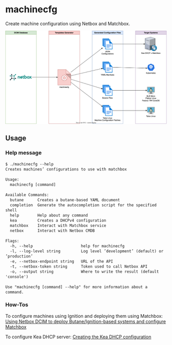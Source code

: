 # machinecfg

Create machine configuration using Netbox and Matchbox.

![Architecture](docs/architecture.svg)

## Usage

### Help message

```console
$ ./machinecfg --help
Creates machines’ configurations to use with matchbox

Usage:
  machinecfg [command]

Available Commands:
  butane      Creates a butane-based YAML document
  completion  Generate the autocompletion script for the specified shell
  help        Help about any command
  kea         Creates a DHCPv4 configuration
  matchbox    Interact with Matchbox service
  netbox      Interact with Netbox CMDB

Flags:
  -h, --help                     help for machinecfg
  -l, --log-level string         Log level ’development’ (default) or ’production’
  -e, --netbox-endpoint string   URL of the API
  -t, --netbox-token string      Token used to call Netbox API
  -o, --output string            Where to write the result (default 'console')

Use "machinecfg [command] --help" for more information about a command.
```

### How-Tos

To configure machines using Ignition and deploying them using Matchbox: [Using Netbox DCIM to deploy Butane/Ignition-based systems and configure Matchbox](./docs/butane.md)

To configure Kea DHCP server: [Creating the Kea DHCP configuration](./docs/kea.md)
